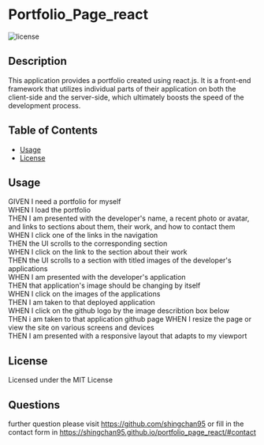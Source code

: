 # Portfolio_Page_react

![license](https://img.shields.io/badge/license-MLT%20license-green)

## Description
This application provides a portfolio created using react.js. It is a front-end framework that utilizes individual parts of their application on both the client-side and the server-side, which ultimately boosts the speed of the development process.

## Table of Contents
- [Usage](#usage)
- [License](#license)

## Usage
GIVEN I need a portfolio for myself  
WHEN I load the portfolio  
THEN I am presented with the developer's name, a recent photo or avatar, and links to sections about them, their work, and how to contact them  
WHEN I click one of the links in the navigation  
THEN the UI scrolls to the corresponding section  
WHEN I click on the link to the section about their work  
THEN the UI scrolls to a section with titled images of the developer's applications  
WHEN I am presented with the developer's application  
THEN that application's image should be changing by itself  
WHEN I click on the images of the applications  
THEN I am taken to that deployed application  
WHEN I click on the github logo by the image describtion box below  
THEN i am taken to that application github page 
WHEN I resize the page or view the site on various screens and devices  
THEN I am presented with a responsive layout that adapts to my viewport  

## License
Licensed under the MIT License


## Questions

further question please visit https://github.com/shingchan95 or fill in the contact form in https://shingchan95.github.io/portfolio_page_react/#contact
